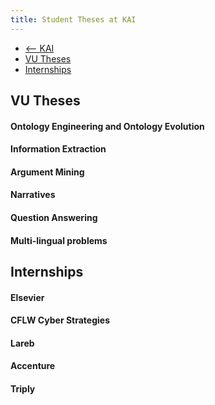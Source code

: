 ```yaml
---
title: Student Theses at KAI
---
```


<nav><ul>
<li class="home"><a href="/"><-- KAI</a></li>
<li><a href="#internal">VU Theses</a></li>
<li><a href="#internships">Internships</a></li>
</ul></nav>



## VU Theses

#### Ontology Engineering and Ontology Evolution

#### Information Extraction

#### Argument Mining

#### Narratives

#### Question Answering

#### Multi-lingual problems

## Internships

#### Elsevier

#### CFLW Cyber Strategies

#### Lareb

#### Accenture

#### Triply